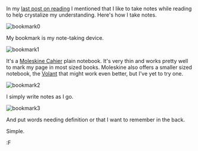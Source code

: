 In my [last post on reading](http://blog.fogus.me/2012/02/22/reading/) I mentioned that I like to take notes while reading to help crystalize my understanding.  Here's how I take notes.

![bookmark0](http://farm8.staticflickr.com/7207/6797695276_468858d7eb_d.jpg "Bookmark in action")

My bookmark is my note-taking device.

![bookmark1](http://farm8.staticflickr.com/7177/6943808773_8e6eb05b59_d.jpg "Bookmark front")

It's a [Moleskine Cahier](http://www.amazon.com/Moleskine-Plain-Cahier-Journal-Pocket/dp/8883704940/?tag=fogus-20) plain notebook.  It's very thin and works pretty well to mark my page in most sized books.  Moleskine also offers a smaller sized notebook, the [Volant](http://www.amazon.com/Moleskine-Volant-Notebook-Plain-Pocket/dp/8883708598/?tag=fogus-20) that might work even better, but I've yet to try one.

![bookmark2](http://farm8.staticflickr.com/7045/6797695334_faf72a0e47_d.jpg "Bookmark notes")

I simply write notes as I go.

![bookmark3](http://farm8.staticflickr.com/7057/6943808647_475a0869a2_d.jpg "Bookmark to-define")

And put words needing definition or that I want to remember in the back.  

Simple.

:F



